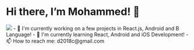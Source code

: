 # Hi there, I’m Mohammed! 👋

<img src= "https://github-readme-stats.vercel.app/api/top-langs/?username=MohammedDChowdhury&layout=compact" />
- 🔭 I'm currently working on a few projects in React.js, Android and B Language!  
- 📱 I'm currently learning React, Android and iOS Development!
- 📫 How to reach me: d2018c@gmail.com


<!---
:)
--->
